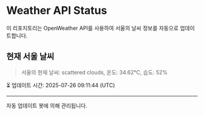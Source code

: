 
# Weather API Status

이 리포지토리는 OpenWeather API를 사용하여 서울의 날씨 정보를 자동으로 업데이트합니다.

## 현재 서울 날씨
> 서울의 현재 날씨: scattered clouds, 온도: 34.62°C, 습도: 52%

⏳ 업데이트 시간: 2025-07-26 09:11:44 (UTC)

---
자동 업데이트 봇에 의해 관리됩니다.
